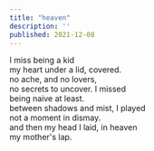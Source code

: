 ```yaml
---
title: "heaven"
description: ''
published: 2021-12-08
---
```

I miss being a kid     
my heart under a lid, covered.     
no ache, and no lovers,     
no secrets to uncover. I missed     
being naive at least.     
between shadows and mist, I played     
not a moment in dismay.     
and then my head I laid, in heaven     
my mother's lap.     
     
     
